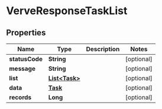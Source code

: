 
# VerveResponseTaskList

## Properties
Name | Type | Description | Notes
------------ | ------------- | ------------- | -------------
**statusCode** | **String** |  |  [optional]
**message** | **String** |  |  [optional]
**list** | [**List&lt;Task&gt;**](Task.md) |  |  [optional]
**data** | [**Task**](Task.md) |  |  [optional]
**records** | **Long** |  |  [optional]



